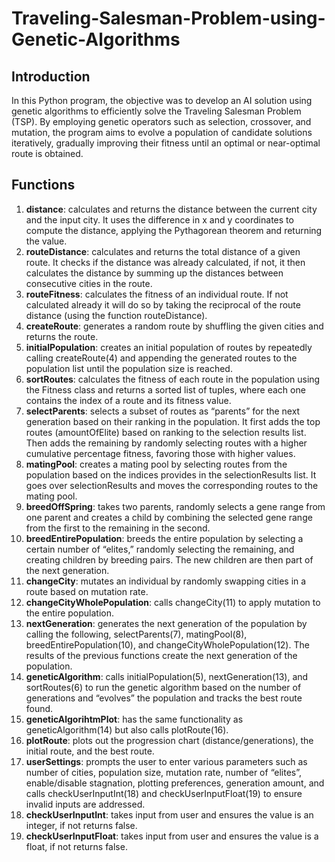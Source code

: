 # Traveling-Salesman-Problem-using-Genetic-Algorithms

## Introduction
In this Python program, the objective was to develop an AI solution using genetic algorithms to efficiently solve the Traveling Salesman Problem (TSP). By employing genetic operators such as selection, crossover, and mutation, the program aims to evolve a population of candidate solutions iteratively, gradually improving their fitness until an optimal or near-optimal route is obtained.

## Functions
1. **distance**: calculates and returns the distance between the current city and the input city. It uses the difference in x and y coordinates to compute the distance, applying the Pythagorean theorem and returning the value.
2. **routeDistance**: calculates and returns the total distance of a given route. It checks if the distance was already calculated, if not, it then calculates the distance by summing up the distances between consecutive cities in the route.
3. **routeFitness**: calculates the fitness of an individual route. If not calculated already it will do so by taking the reciprocal of the route distance (using the function routeDistance).
4. **createRoute**: generates a random route by shuffling the given cities and returns the route.
5. **initialPopulation**: creates an initial population of routes by repeatedly calling createRoute(4) and appending the generated routes to the population list until the population size is reached.
6. **sortRoutes**: calculates the fitness of each route in the population using the Fitness class and returns a sorted list of tuples, where each one contains the index of a route and its fitness value.
7. **selectParents**: selects a subset of routes as “parents” for the next generation based on their ranking in the population. It first adds the top routes (amountOfElite) based on ranking to the selection results list. Then adds the remaining by randomly selecting routes with a higher cumulative percentage fitness, favoring those with higher values.
8. **matingPool**: creates a mating pool by selecting routes from the population based on the indices provides in the selectionResults list. It goes over selectionResults and moves the corresponding routes to the mating pool.
9. **breedOffSpring**: takes two parents, randomly selects a gene range from one parent and creates a child by combining the selected gene range from the first to the remaining in the second.
10. **breedEntirePopulation**: breeds the entire population by selecting a certain number of “elites,” randomly selecting the remaining, and creating children by breeding pairs. The new children are then part of the next generation.
11. **changeCity**: mutates an individual by randomly swapping cities in a route based on mutation rate.
12. **changeCityWholePopulation**: calls changeCity(11) to apply mutation to the entire population.
13. **nextGeneration**: generates the next generation of the population by calling the following, selectParents(7), matingPool(8), breedEntirePopulation(10), and changeCityWholePopulation(12). The results of the previous functions create the next generation of the population.
14. **geneticAlgorithm**: calls initialPopulation(5), nextGeneration(13), and sortRoutes(6) to run the genetic algorithm based on the number of generations and “evolves” the population and tracks the best route found.
15. **geneticAlgorihtmPlot**: has the same functionality as geneticAlgorithm(14) but also calls plotRoute(16).
16. **plotRoute**: plots out the progression chart (distance/generations), the initial route, and the best route.
17. **userSettings**: prompts the user to enter various parameters such as number of cities, population size, mutation rate, number of “elites”, enable/disable stagnation, plotting preferences, generation amount, and calls checkUserInputInt(18) and checkUserInputFloat(19) to ensure invalid inputs are addressed.
18. **checkUserInputInt**: takes input from user and ensures the value is an integer, if not returns false.
19. **checkUserInputFloat**: takes input from user and ensures the value is a float, if not returns false.
